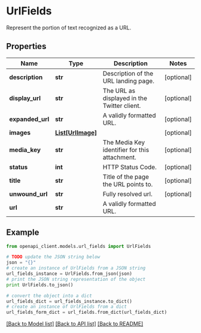 # UrlFields

Represent the portion of text recognized as a URL.

## Properties
Name | Type | Description | Notes
------------ | ------------- | ------------- | -------------
**description** | **str** | Description of the URL landing page. | [optional] 
**display_url** | **str** | The URL as displayed in the Twitter client. | [optional] 
**expanded_url** | **str** | A validly formatted URL. | [optional] 
**images** | [**List[UrlImage]**](UrlImage.md) |  | [optional] 
**media_key** | **str** | The Media Key identifier for this attachment. | [optional] 
**status** | **int** | HTTP Status Code. | [optional] 
**title** | **str** | Title of the page the URL points to. | [optional] 
**unwound_url** | **str** | Fully resolved url. | [optional] 
**url** | **str** | A validly formatted URL. | 

## Example

```python
from openapi_client.models.url_fields import UrlFields

# TODO update the JSON string below
json = "{}"
# create an instance of UrlFields from a JSON string
url_fields_instance = UrlFields.from_json(json)
# print the JSON string representation of the object
print UrlFields.to_json()

# convert the object into a dict
url_fields_dict = url_fields_instance.to_dict()
# create an instance of UrlFields from a dict
url_fields_form_dict = url_fields.from_dict(url_fields_dict)
```
[[Back to Model list]](../README.md#documentation-for-models) [[Back to API list]](../README.md#documentation-for-api-endpoints) [[Back to README]](../README.md)


